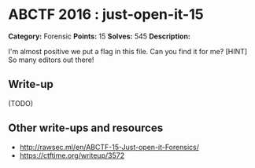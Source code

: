 # ABCTF 2016 : just-open-it-15

**Category:** Forensic
**Points:** 15
**Solves:** 545
**Description:**

I'm almost positive we put a flag in this file. Can you find it for me?
[HINT] So many editors out there!

## Write-up

(TODO)

## Other write-ups and resources

* http://rawsec.ml/en/ABCTF-15-Just-open-it-Forensics/
* https://ctftime.org/writeup/3572

